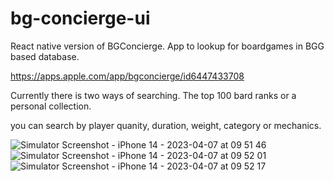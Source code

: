 # bg-concierge-ui
React native version of BGConcierge. App to lookup for boardgames in BGG based database.

https://apps.apple.com/app/bgconcierge/id6447433708

Currently there is two ways of searching. The top 100 bard ranks or a personal collection.

you can search by player quanity, duration, weight, category or mechanics. 

![Simulator Screenshot - iPhone 14 - 2023-04-07 at 09 51 46](https://user-images.githubusercontent.com/8811514/230888663-da4f0754-6ced-40f0-b9c0-097b5483f1be.png)
![Simulator Screenshot - iPhone 14 - 2023-04-07 at 09 52 01](https://user-images.githubusercontent.com/8811514/230888672-ee463e81-9950-409d-99d0-97a1fdfdd7b7.png)
![Simulator Screenshot - iPhone 14 - 2023-04-07 at 09 52 17](https://user-images.githubusercontent.com/8811514/230888699-7f2e392c-ae86-423d-843e-80360f8b3695.png)
